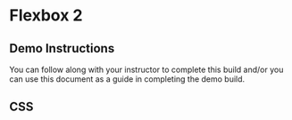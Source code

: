 # Flexbox 2

## Demo Instructions
You can follow along with your instructor to complete this build and/or you can use this document as a guide in completing the demo build.

## CSS